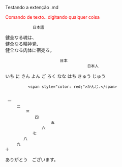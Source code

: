 Testando a extenção .md 

<span style="color: red;">Comando de texto.. digitando qualquer coisa<br></span>


                日本語
健全なる魂は、<br>健全なる精神党、<br>健全なる肉体に宿売る。<br>

                            日本
                                        日本人

いち
に
さん
よん
ご
ろく
なな
はち
きゅう
じゅう 


              <span style="color: red;">かんじ.</span>

              
     一
         二
             三 
                 四
                        五
                    六
                七
            八
         九
    十
ありがとう　ございます。
